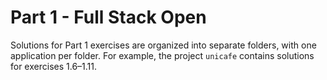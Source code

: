 # Part 1 - Full Stack Open

Solutions for Part 1 exercises are organized into separate folders, with one application per folder. For example, the project `unicafe` contains solutions for exercises 1.6–1.11.
